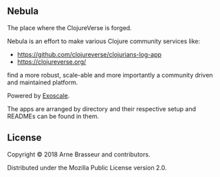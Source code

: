 ## Nebula

The place where the ClojureVerse is forged.

Nebula is an effort to make various Clojure community services like:
- https://github.com/clojureverse/clojurians-log-app
- https://clojureverse.org/

find a more robust, scale-able and more importantly a community driven and maintained platform.

Powered by [Exoscale](https://www.exoscale.com/).

The apps are arranged by directory and their respective setup and READMEs can be found in them.

## License

Copyright © 2018 Arne Brasseur and contributors.

Distributed under the Mozilla Public License version 2.0.
